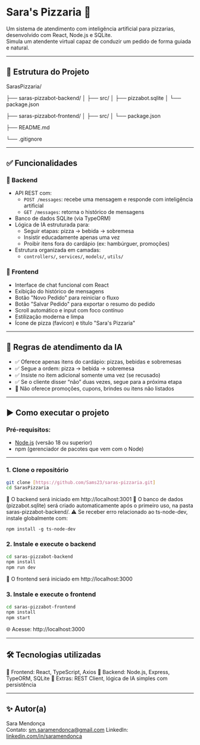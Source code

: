 # Sara's Pizzaria 🍕

Um sistema de atendimento com inteligência artificial para pizzarias, desenvolvido com React, Node.js e SQLite.  
Simula um atendente virtual capaz de conduzir um pedido de forma guiada e natural.

---

## 📂 Estrutura do Projeto

SarasPizzaria/

├── saras-pizzabot-backend/
│   ├── src/
│   ├── pizzabot.sqlite
│   └── package.json

├── saras-pizzabot-frontend/
│   ├── src/
│   └── package.json

├── README.md

└── .gitignore

---

## ✅ Funcionalidades

### 🔹 Backend

- API REST com:
  - `POST /messages`: recebe uma mensagem e responde com inteligência artificial
  - `GET /messages`: retorna o histórico de mensagens
- Banco de dados SQLite (via TypeORM)
- Lógica de IA estruturada para:
  - Seguir etapas: pizza → bebida → sobremesa
  - Insistir educadamente apenas uma vez
  - Proibir itens fora do cardápio (ex: hambúrguer, promoções)
- Estrutura organizada em camadas:
  - `controllers/`, `services/`, `models/`, `utils/`

### 🔹 Frontend

- Interface de chat funcional com React
- Exibição do histórico de mensagens
- Botão "Novo Pedido" para reiniciar o fluxo
- Botão "Salvar Pedido" para exportar o resumo do pedido
- Scroll automático e input com foco contínuo
- Estilização moderna e limpa
- Ícone de pizza (favicon) e título "Sara's Pizzaria"

---

## 🤖 Regras de atendimento da IA

- ✅ Oferece apenas itens do cardápio: pizzas, bebidas e sobremesas
- ✅ Segue a ordem: pizza → bebida → sobremesa
- ✅ Insiste no item adicional somente uma vez (se recusado)
- ✅ Se o cliente disser “não” duas vezes, segue para a próxima etapa
- 🚫 Não oferece promoções, cupons, brindes ou itens não listados

---

## ▶️ Como executar o projeto

### Pré-requisitos:

- [Node.js](https://nodejs.org/)  (versão 18 ou superior)
- npm (gerenciador de pacotes que vem com o Node)

---

### 1. Clone o repositório

```bash
git clone [https://github.com/Sams23/saras-pizzaria.git]
cd SarasPizzaria
```
  📌 O backend será iniciado em http://localhost:3001
  🧠 O banco de dados (pizzabot.sqlite) será criado automaticamente após o primeiro uso, na pasta saras-pizzabot-backend/.
  ⚠️ Se receber erro relacionado ao ts-node-dev, instale globalmente com:
  
    npm install -g ts-node-dev

### 2. Instale e execute o backend

```bash
cd saras-pizzabot-backend
npm install
npm run dev
```
  📌 O frontend será iniciado em http://localhost:3000

### 3. Instale e execute o frontend

```bash
cd saras-pizzabot-frontend
npm install
npm start
```

🌐 Acesse:
http://localhost:3000

---

##  🛠 Tecnologias utilizadas

🔹 Frontend: React, TypeScript, Axios
🔹 Backend: Node.js, Express, TypeORM, SQLite
🔹 Extras: REST Client, lógica de IA simples com persistência

---

## ✨ Autor(a)

Sara Mendonça  
Contato: sm.saramendonca@gmail.com
LinkedIn: [linkedin.com/in/saramendonca](https://linkedin.com/in/saramendonca)

